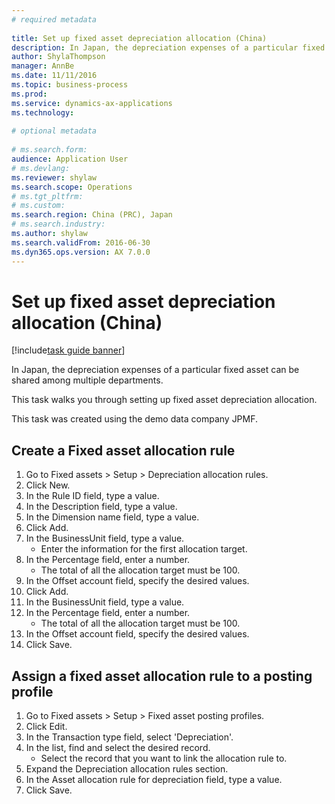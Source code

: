 ```yaml
--- 
# required metadata 
 
title: Set up fixed asset depreciation allocation (China)
description: In Japan, the depreciation expenses of a particular fixed asset can be shared among multiple departments. 
author: ShylaThompson
manager: AnnBe 
ms.date: 11/11/2016
ms.topic: business-process 
ms.prod:  
ms.service: dynamics-ax-applications 
ms.technology:  
 
# optional metadata 
 
# ms.search.form:   
audience: Application User 
# ms.devlang:  
ms.reviewer: shylaw
ms.search.scope: Operations 
# ms.tgt_pltfrm:  
# ms.custom:  
ms.search.region: China (PRC), Japan
# ms.search.industry: 
ms.author: shylaw
ms.search.validFrom: 2016-06-30 
ms.dyn365.ops.version: AX 7.0.0 
---
```

# Set up fixed asset depreciation allocation (China)

[!include[task guide banner](../../includes/task-guide-banner.md)]

In Japan, the depreciation expenses of a particular fixed asset can be shared among multiple departments. 



This task walks you through setting up fixed asset depreciation allocation. 



This task was created using the demo data company JPMF.


## Create a Fixed asset allocation rule
1. Go to Fixed assets > Setup > Depreciation allocation rules.
2. Click New.
3. In the Rule ID field, type a value.
4. In the Description field, type a value.
5. In the Dimension name field, type a value.
6. Click Add.
7. In the BusinessUnit field, type a value.
    * Enter the information for the first allocation target.  
8. In the Percentage field, enter a number.
    * The total of all the allocation target must be 100.  
9. In the Offset account field, specify the desired values.
10. Click Add.
11. In the BusinessUnit field, type a value.
12. In the Percentage field, enter a number.
    * The total of all the allocation target must be 100.  
13. In the Offset account field, specify the desired values.
14. Click Save.

## Assign a fixed asset allocation rule to a posting profile
1. Go to Fixed assets > Setup > Fixed asset posting profiles.
2. Click Edit.
3. In the Transaction type field, select 'Depreciation'.
4. In the list, find and select the desired record.
    * Select the record that you want to link the allocation rule to.  
5. Expand the Depreciation allocation rules section.
6. In the Asset allocation rule for depreciation field, type a value.
7. Click Save.

